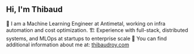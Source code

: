 ## Hi, I'm Thibaud
💼 I am a Machine Learning Engineer at Antimetal, working on infra automation and cost optimization.
🏗 Experience with full-stack, distributed systems, and MLOps at startups to enterprise scale
💬 You can find additional information about me at: [thibaudroy.com](https://thibaudroy.com/)
<!--
**ThibaudARoy/ThibaudARoy** is a ✨ _special_ ✨ repository because its `README.md` (this file) appears on your GitHub profile.

Here are some ideas to get you started:

- 🔭 I’m currently working on ...
- 🌱 I’m currently learning ...
- 👯 I’m looking to collaborate on ...
- 🤔 I’m looking for help with ...
- 💬 Ask me about ...
- 📫 How to reach me: ...
- 😄 Pronouns: ...
- ⚡ Fun fact: ...
-->
